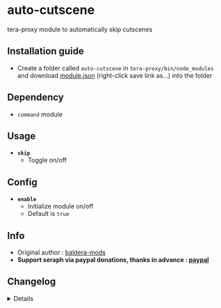 # auto-cutscene
tera-proxy module to automatically skip cutscenes

## Installation guide
- Create a folder called `auto-cutscene` in `tera-proxy/bin/node_modules` and download [module.json](https://raw.githubusercontent.com/ylennia-archives/auto-cutscene/master/module.json) (right-click save link as...) into the folder

## Dependency
- `command` module

## Usage
- __`skip`__
  - Toggle on/off

## Config
- __`enable`__
  - Initialize module on/off
  - Default is `true`

## Info
- Original author : [baldera-mods](https://github.com/baldera-mods)
- **Support seraph via paypal donations, thanks in advance : [paypal](https://www.paypal.me/seraphinush)**

## Changelog
<details>

    1.30
    - Removed `command` require()
    - Updated to `mod.command`
    1.29
    - Removed font color bloat
    1.28
    - Added auto-update support
    - Refactored config file
    -- Added `enable`
    1.27
    - Updated name and font color
    1.26
    - Updated code aesthetics
    1.24
    - Updated code
    - Added string function
    1.23
    - Updated code aesthetics
    1.22
    - Updated code aesthetics
    1.21
    - Rolled back code
    1.20
    - Fixed error
    1.10
    - Updated code
    1.00
    - Initial fork

</details>
